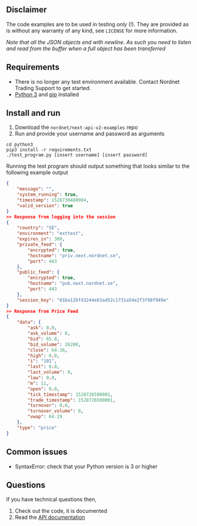 ## Disclaimer
The code examples are to be used in testing *only* (!). They are provided as is
without any warranty of any kind, see `LICENSE` for more information.

_Note that all the JSON objects end with newline.  As such you need to listen
and read from the buffer when a full object has been transferred_

## Requirements
* There is no longer any test environment available. Contact Nordnet Trading Support to get started.
* [Python 3](https://www.python.org/downloads/) and
  [pip](https://pip.pypa.io/en/stable/installing/) installed

## Install and run
1. Download the `nordnet/next-api-v2-examples` repo
2. Run and provide your username and password as arguments
```
cd python3
pip3 install -r requirements.txt
./test_program.py [insert username] [insert password]
```
Running the test program should output something that looks similar to the following example output
```json
{
    "message": "",
    "system_running": true,
    "timestamp": 1528730480984,
    "valid_version": true
}
>> Response from logging into the session
{
    "country": "SE",
    "environment": "exttest",
    "expires_in": 300,
    "private_feed": {
        "encrypted": true,
        "hostname": "priv.next.nordnet.se",
        "port": 443
    },
    "public_feed": {
        "encrypted": true,
        "hostname": "pub.next.nordnet.se",
        "port": 443
    },
    "session_key": "01ba12bfd3244e63ad52c1731a54e2f3f98f949e"
}
>> Response from Price Feed
{
    "data": {
        "ask": 0.0,
        "ask_volume": 0,
        "bid": 65.0,
        "bid_volume": 26200,
        "close": 64.36,
        "high": 0.0,
        "i": "101",
        "last": 0.0,
        "last_volume": 0,
        "low": 0.0,
        "m": 11,
        "open": 0.0,
        "tick_timestamp": 1528726500001,
        "trade_timestamp": 1528726500001,
        "turnover": 0.0,
        "turnover_volume": 0,
        "vwap": 64.19
    },
    "type": "price"
}
```

## Common issues
* SyntaxError: check that your Python version is 3 or higher

## Questions
If you have technical questions then,
1. Check out the code, it is documented
2. Read the [API documentation](https://www.nordnet.se/externalapi/docs)
